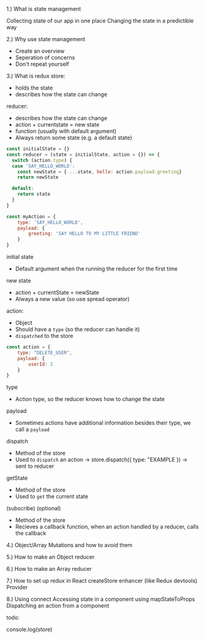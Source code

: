 1.) What is state management

Collecting state of our app in one place
Changing the state in a predictible way

2.) Why use state management

- Create an overview 
- Seperation of concerns
- Don't repeat yourself 

3.) What is redux
store:
- holds the state
- describes how the state can change

reducer:
- describes how the state can change
- action + currentstate = new state
- function (usually with default argument)
- Always return some state (e.g. a default state)

```javascript
const initialState = {}
const reducer = (state = initialState, action = {}) => {
  switch (action.type) {
  case 'SAY_HELLO_WORLD':
    const newState = { ...state, hello: action.payload.greeting}
    return newState

  default:
    return state
  }
}

const myAction = {
    type: 'SAY_HELLO_WORLD',
    payload: {
        greeting: 'SAY HELLO TO MY LITTLE FRIEND'
    }
}
```




initial state
- Default argument when the running the reducer for the first time

new state
- action + currentState = newState
- Always a new value (so use spread operator)

action:
- Object
- Should have a `type` (so the reducer can handle it)
- `dispatched` to the store

```javascript
const action = {
    type: "DELETE_USER",
    payload: {
        userId: 2
    }
}
```

type
- Action type, so the reducer knows how to change the state

payload
- Sometimes actions have additional information besides their type, we call a `payload`

dispatch
- Method of the store
- Used to `dispatch` an action -> store.dispatch({ type: "EXAMPLE }) -> sent to reducer

getState
- Method of the store
- Used to `get` the current state 

(subscribe) (optional)
- Method of the store
- Recieves a callback function, when an action handled by a reducer, calls the callback



4.) Object/Array Mutations and how to avoid them



5.) How to make an Object reducer

6.) How to make an Array reducer

7.) How to set up redux in React
createStore
enhancer (like Redux devtools)
Provider

8.) Using connect
Accessing state in a component using mapStateToProps
Dispatching an action from a component

todo:

console.log(store)